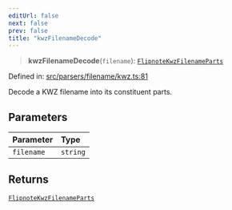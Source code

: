 ```yaml
---
editUrl: false
next: false
prev: false
title: "kwzFilenameDecode"
---
```


> **kwzFilenameDecode**(`filename`): [`FlipnoteKwzFilenameParts`](/api/namespaces/filename/interfaces/flipnotekwzfilenameparts/)

Defined in: [src/parsers/filename/kwz.ts:81](https://github.com/jaames/flipnote.js/blob/70a96e94737c1e7105e9b3794d97b5baff2fd78b/src/parsers/filename/kwz.ts#L81)

Decode a KWZ filename into its constituent parts.

## Parameters

| Parameter | Type |
| :------ | :------ |
| `filename` | `string` |

## Returns

[`FlipnoteKwzFilenameParts`](/api/namespaces/filename/interfaces/flipnotekwzfilenameparts/)
